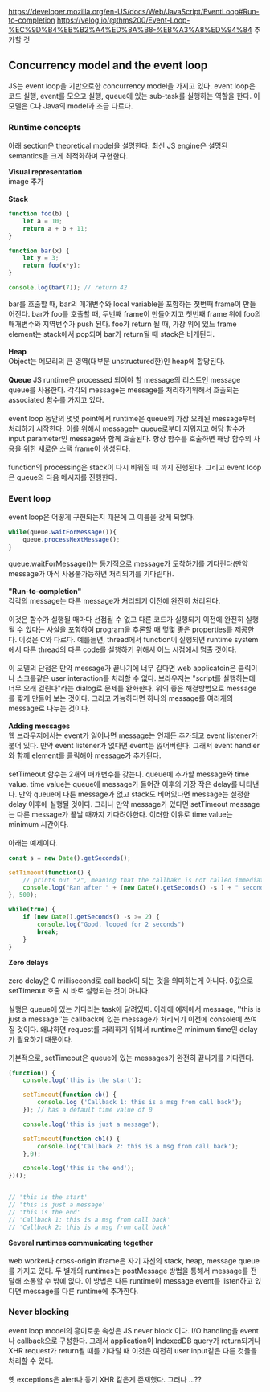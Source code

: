 https://developer.mozilla.org/en-US/docs/Web/JavaScript/EventLoop#Run-to-completion
https://velog.io/@thms200/Event-Loop-%EC%9D%B4%EB%B2%A4%ED%8A%B8-%EB%A3%A8%ED%94%84
추가할 것

## Concurrency model and the event loop
JS는 event loop을 기반으로한 concurrency model을 가지고 있다. event loop은 코드 실행, event를 모으고 실행, queue에 있는 sub-task를 실행하는 역할을 한다. 이 모델은 C나 Java의 model과 조금 다르다.

### Runtime concepts
아래 section은 theoretical model을 설명한다. 최신 JS engine은 설명된 semantics을 크게 최적화하며 구현한다.

**Visual representation**\
image 추가\
</br>
**Stack**
```js
function foo(b) {
    let a = 10;
    return a + b + 11;
}

function bar(x) {
    let y = 3;
    return foo(x*y);
}

console.log(bar(7)); // return 42
```
bar를 호출할 때, bar의 매개변수와 local variable을 포함하는 첫번째 frame이 만들어진다. bar가 foo를 호출할 때, 두번째 frame이 만들어지고 첫번째 frame 위에 foo의 매개변수와 지역번수가 push 된다. foo가 return 될 때, 가장 위에 있느 frame element는 stack에서 pop되며 bar가 return될 때 stack은 비게된다.\
</br>
**Heap**\
Object는 메모리의 큰 영역(대부분 unstructured한)인 heap에 할당된다.\
</br>
**Queue**
JS runtime은 processed 되어야 할 message의 리스트인 message queue를 사용한다. 각각의 message는 message를 처리하기위해서 호출되는 associated 함수를 가지고 있다.\
</br>
event loop 동안의 몇몇 point에서 runtime은 queue의 가장 오래된 message부터 처리하기 시작한다. 이를 위해서 message는 queue로부터 지워지고 해당 함수가 input parameter인 message와 함께 호출된다. 항상 함수를 호출하면 해당 함수의 사용을 위한 새로운 스택 frame이 생성된다.\
</br>
function의 processing은 stack이 다시 비워질 때 까지 진행된다. 그리고 event loop은 queue의 다음 메시지를 진행한다.  

### Event loop
event loop은 어떻게 구현되는지 때문에 그 이름을 갖게 되었다.
```js
while(queue.waitForMessage()){
    queue.processNextMessage();
}
```
queue.waitForMessage()는 동기적으로 message가 도착하기를 기다린다(만약 message가 아직 사용불가능하면 처리되기를 기다린다).\
<br/>
**"Run-to-completion"**\
각각의 message는 다른 message가 처리되기 이전에 완전히 처리된다.\
</br>
이것은 함수가 실행될 때마다 선점될 수 없고 다른 코드가 실행되기 이전에 완전히 실행될 수 있다는 사실을 포함하여 program을 추론할 때 몇몇 좋은 properties를 제공한다. 이것은 C와 다르다. 예를들면, thread에서 function이 실행되면 runtime system에서 다른 thread의 다른 code를 실행하기 위해서 어느 시점에서 멈출 것이다.\
</br>
이 모델의 단점은 만약 message가 끝나기에 너무 길다면 web applicatoin은 클릭이나 스크롤같은 user interaction를 처리할 수 없다. 브라우저는 "script를 실행하는데 너무 오래 걸린다"라는 dialog로 문제를 완화한다. 위의 좋은 해결방법으로 message를 짧게 만들어 보는 것이다. 그리고 가능하다면 하나의 message를 여러개의 message로 나누는 것이다.\
</br>
**Adding messages**\
웹 브라우저에서는 event가 일어나면 message는 언제든 추가되고 event listener가 붙어 있다. 만약 event listener가 없다면 event는 잃어버린다. 그래서 event handler와 함께 element를 클릭해야 message가 추가된다.\
</br>
setTimeout 함수는 2개의 매개변수를 갖는다. queue에 추가할 message와 time value. time value는 queue에 message가 들어간 이후의 가장 작은 delay를 나타낸다. 만약 queue에 다른 message가 없고 stack도 비어있다면 message는 설정한 delay 이후에 실행될 것이다. 그러나 만약 message가 있다면 setTimeout message는 다른 message가 끝날 때까지 기다려야한다. 이러한 이유로 time value는 minimum 시간이다.\
</br>
아래는 예제이다.
```js
const s = new Date().getSeconds();

setTimeout(function() {
    // prints out "2", meaning that the callbakc is not called immediately after 500 milliseconds;
    console.log("Ran after " + (new Date().getSeconds() -s ) + " seconds");
}, 500);

while(true) {
    if (new Date().getSeconds() -s >= 2) {
        console.log("Good, looped for 2 seconds")
        break;
    } 
}
```

**Zero delays**\
</br>
zero delay은 0 millisecond로 call back이 되는 것을 의미하는게 아니다. 0값으로 setTimeout 호출 시 바로 실행되는 것이 아니다.\
</br>
실행은 queue에 있는 기다리는 task에 달려있따. 아래에 예제에서 message, ''this is just a message''는 callback에 있는 message가 처리되기 이전에 console에 쓰여질 것이다. 왜냐하면 request를 처리하기 위해서 runtime은 minimum time인 delay가 필요하기 때문이다.\
</br>
기본적으로, setTimeout은 queue에 있는 messages가 완전히 끝나기를 기다린다.
```js
(function() {
    console.log('this is the start');

    setTimeout(function cb() {
        console.log ('Callback 1: this is a msg from call back');
    }); // has a default time value of 0

    console.log('this is just a message');

    setTimeout(function cb1() {
        console.log('Callback 2: this is a msg from call back');
    },0);

    console.log('this is the end');
})();


// 'this is the start'
// 'this is just a message'
// 'this is the end'
// 'Callback 1: this is a msg from call back'
// 'Callback 2: this is a msg from call back'
``` 
**Several runtimes communicating together**\
</br>
web worker나 cross-origin iframe은 자기 자신의 stack, heap, message queue를 가지고 있다. 두 별개의 runtimes는 postMessage 방법을 통해서 message를 전달해 소통할 수 밖에 없다. 이 방법은 다른 runtime이 message event를 listen하고 있다면 message를 다른 runtime에 추가한다.

### Never blocking
event loop model의 흥미로운 속성은 JS never block 이다. I/O handling을 event나 callback으로 구성한다. 그래서 application이 IndexedDB query가 return되거나 XHR request가 return될 때를 기다릴 때 이것은 여전히 user input같은 다른 것들을 처리할 수 있다.\
</br>
옛 exceptions은 alert나 동기 XHR 같은게 존재했다. 그러나 ...??

